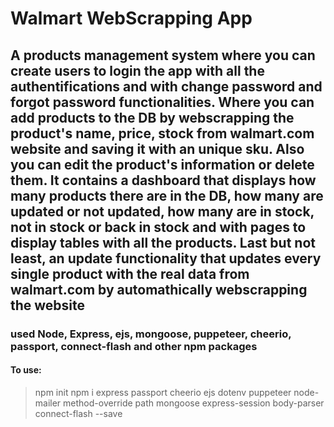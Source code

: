 # Walmart WebScrapping App
## A products management system where you can create users to login the app with all the authentifications and with change password and forgot password functionalities. Where you can add products to the DB by webscrapping the product's name, price, stock from walmart.com website and saving it with an unique sku. Also you can edit the product's information or delete them. It contains a dashboard that displays how many products there are in the DB, how many are updated or not updated, how many are in stock, not in stock or back in stock and with pages to display tables with all the products. Last but not least, an update functionality that updates every single product with the real data from walmart.com by automathically webscrapping the website   
### used Node, Express, ejs, mongoose, puppeteer, cheerio, passport, connect-flash and other npm packages

#### To use: 
>npm init 
>npm i express passport cheerio ejs dotenv puppeteer node-mailer method-override path mongoose express-session body-parser connect-flash --save
